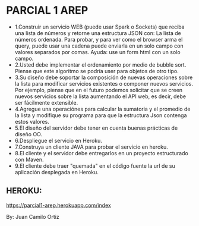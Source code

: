 # PARCIAL 1 AREP

* 1.Construir un servicio WEB (puede usar Spark o Sockets) que reciba una lista de números y retorne una estructura JSON con: La lista de números ordenada. Para probar, y para ver como el browser arma el query, puede usar una cadena puede enviarla en un solo campo con valores separados por comas. Ayuda: use un form html con un solo campo.
* 2.Usted debe implementar el ordenamiento por medio de bubble sort. Piense que este algoritmo se podría user para objetos de otro tipo.
* 3.Su diseño debe soportar la composición de nuevas operaciones sobre la lista para modificar servicios existentes o componer nuevos servicios. Por ejemplo, piense que en el futuro podemos solicitar que se creen nuevos servicios sobre la lista aumentando el API web, es decir,  debe ser fácilmente extensible.
* 4.Agregue una operaciónes para calcular la sumatoria  y el promedio de la lista y modifique su programa para que la estructura Json contenga estos valores.
* 5.El diseño del servidor debe tener en cuenta buenas prácticas de diseño OO.
* 6.Despliegue el servicio en Heroku.
* 7.Construya un cliente JAVA para probar el servicio en heroku.
* 8.El cliente y el servidor debe entregarlos en un proyecto estructurado con Maven.
* 9.El cliente debe traer "quemada" en el código fuente la url de su aplicación desplegada en Heroku.


## HEROKU:
https://parcial1-arep.herokuapp.com/index


By:
Juan Camilo Ortiz
